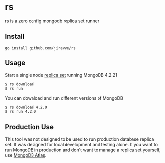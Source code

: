 # rs

rs is a zero config mongodb replica set runner

## Install

```
go install github.com/jirevwe/rs
```

## Usage

Start a single node [replica set](https://www.mongodb.com/docs/manual/tutorial/convert-standalone-to-replica-set/) running MongoDB 4.2.21

```sh
$ rs download
$ rs run
```

You can download and run different versions of MongoDB

```sh
$ rs download 4.2.0
$ rs run 4.2.0
```

## Production Use

This tool was not designed to be used to run production database replica set. It was designed for local development and testing alone. If you want to run MongoDB in production and don't want to manage a replica set yourself, use [MongoDB Atlas](https://www.mongodb.com/cloud/atlas).
